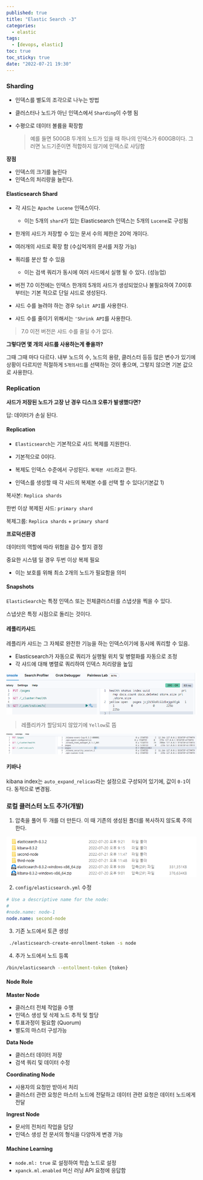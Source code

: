 ```yaml
---
published: true
title: "Elastic Search -3"
categories:
  - elastic
tags:
  - [devops, elastic]
toc: true
toc_sticky: true
date: "2022-07-21 19:30"
---
```


### Sharding

- 인덱스를 별도의 조각으로 나누는 방법

- 클러스터나 노드가 아닌 인덱스에서 `Sharding`이 수행 됨

- 수평으로 데이터 볼륨을 확장함

  > 예를 들면 500GB 두개의 노드가 있을 때 하나의 인덱스가 600GB이다. 그러면 노드기준이면 적합하지 않기에 인덱스로 샤딩함

**장점**

- 인덱스의 크기를 늘린다
- 인덱스의 처리량을 늘린다.

#### Elasticsearch Shard

- 각 샤드는 `Apache Lucene` 인덱스이다.
  - 이는 5개의 `shard`가 있는 Elasticsearch 인덱스는 5개의 `Lucene`로 구성됨
- 한개의 샤드가 저장할 수 있는 문서 수의 제한은 20억 개이다.
- 여러개의 샤드로 확장 함 (수십억개의 문서를 저장 가능)

- 쿼리를 분산 할 수 있음
  - 이는 검색 쿼리가 동시에 여러 사드에서 실행 될 수 있다. (성능업)
- 버전 7.0 이전에는 인덱스 한개의 5개의 샤드가 생성되었으나 불필요하여 7.0이후부터는 기본 적으로 단일 샤드로 생성된다.

- 샤드 수를 늘려야 하는 경우 `Split API`를 사용한다.
- 샤드 수를 줄이기 위해서는 `'Shrink API`를 사용한다.

> 7.0 이전 버전은 샤드 수를 줄일 수가 없다.

**그렇다면 몇 개의 샤드를 사용하는게 좋을까?**

그때 그때 마다 다르다. 내부 노드의 수, 노드의 용량, 클러스터 등등 많은 변수가 있기에 상황이 다르지만 적절하게 `5개의샤드`를 선택하는 것이 좋으며, 그렇지 않으면 기본 값으로 사용한다.

### Replication

**샤드가 저장된 노드가 고장 난 경우 디스크 오류가 발생했다면?**

답: 데이터가 손실 된다.

#### Replication

- `Elasticsearch`는 기본적으로 샤드 복제를 지원한다.

- 기본적으로 0이다.

- 복제도 인덱스 수준에서 구성된다. `복제본 샤드`라고 한다.
- 인덱스를 생성할 때 각 샤드의 복제본 수를 선택 할 수 있다(기본값 1)

복사본: `Replica shards`

한번 이상 복제된 샤드: `primary shard`

복제그룹: `Replica shards` + `primary shard`

**프로덕션환경**

데이터의 역할에 따라 위험을 감수 할지 결정

중요한 시스템 일 경우 두번 이상 복제 필요

- 이는 보호를 위해 최소 2개의 노드가 필요함을 의미

#### Snapshots

`ElasticSearch`는 특정 인덱스 또는 전체클러스터를 스냅샷을 찍을 수 있다.

스냅샷은 특정 시점으로 돌리는 것이다.

#### 레플리카샤드

레플리카 샤드는 그 자체로 완전한 기능을 하는 인덱스이기에 동시에 쿼리할 수 있음.

- Elasticsearch가 자동으로 쿼리가 실행될 위치 및 병렬화를 자동으로 조정
- 각 샤드에 대해 병렬로 쿼리하여 인덱스 처리량을 높임

![image-20220721233754383](../../../assets/images/posts/2022-07-21-post-elastic-search3/image-20220721233754383.png)

> 레플리카가 할당되지 않았기에 `Yellow`로 뜸

![image-20220721233931081](../../../assets/images/posts/2022-07-21-post-elastic-search3/image-20220721233931081.png)

#### 키바나

kibana index는 `auto_expand_relicas`라는 설정으로 구성되어 있기에, 값이 `0-1`이다. 동적으로 변경됨.

### 로컬 클러스터 노드 추가(개발)

1. 압축을 풀어 두 개를 더 만든다. 이 때 기존의 생성된 폴더를 복사하지 않도록 주의한다.

![image-20220721234834223](../../../assets/images/posts/2022-07-21-post-elastic-search3/image-20220721234834223.png)

2. `config/elasticsearch.yml` 수정

```yaml
# Use a descriptive name for the node:
#
#node.name: node-1
node.name: second-node
```

3. 기존 노드에서 토큰 생성

```bash
 ./elasticsearch-create-enrollment-token -s node
```

4. 추가 노드에서 노드 등록

```bash
/bin/elasticsearch --entollment-token {token}
```

#### Node Role

**Master Node**

* 클러스터 전체 작업을 수행
* 인덱스 생성 및 삭제 노드 추적 및 할당
* 투표과정이 필요함 (Quorum)
* 별도의 마스터 구성가능

**Data Node**

* 클러스터 데이터 저장
* 검색 쿼리 및 데이터 수정

**Coordinating Node**

* 사용자의 요청만 받아서 처리
* 클러스터 관련 요청은 마스터 노드에 전달하고 데이터 관련 요청은 데이터 노드에게 전달

**Ingrest Node**

* 문서의 전처리 작업을 담당
* 인덱스 생성 전 문서의 형식을 다양하게 변경 가능

#### Machine Learning

* `node.ml: true` 로 설정하여 학습 노드로 설정
*  `xpanck.ml.enabled` 머신 러닝 API 요청에 응답함
